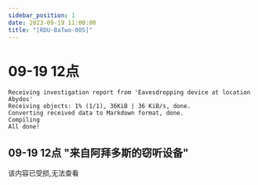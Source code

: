 ```yaml
---
sidebar_position: 1
date: 2023-09-19 11:00:00
title: "[RDU-BaTwo-005]"
---
```

# 09-19 12点
```log
Receiving investigation report from 'Eavesdropping device at location Abydos'
Receiving objects: 1% (1/1), 36KiB | 36 KiB/s, done.
Converting received data to Markdown format, done.
Compiling
All done!
```
## 09-19 12点 "来自阿拜多斯的窃听设备"
该内容已受损,无法查看

